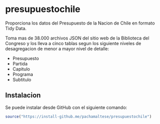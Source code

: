 # presupuestochile

<!-- badges: start -->
<!-- badges: end -->

Proporciona los datos del Presupuesto de la Nacion de Chile en formato Tidy Data.

Toma mas de 38.000 archivos JSON del sitio web de la Biblioteca del Congreso y 
los lleva a cinco tablas segun los siguiente niveles de desagregacion de menor
a mayor nivel de detalle:

* Presupuesto
* Partida
* Capitulo
* Programa
* Subtitulo

## Instalacion

Se puede instalar desde GitHub con el siguiente comando:
``` r
source("https://install-github.me/pachamaltese/presupuestochile")
```
